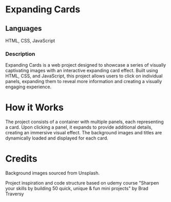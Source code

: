 # Expanding Cards

## Languages

HTML, CSS, JavaScript

### Description

Expanding Cards is a web project designed to showcase a series of visually captivating images with an interactive expanding card effect. Built using HTML, CSS, and JavaScript, this project allows users to click on individual panels, expanding them to reveal more information and creating a visually engaging experience.

# How it Works

The project consists of a container with multiple panels, each representing a card.
Upon clicking a panel, it expands to provide additional details, creating an immersive visual effect.
The background images and titles are dynamically loaded and displayed for each card.

# Credits

Background images sourced from Unsplash.

Project inspiration and code structure based on udemy course "Sharpen your skills by building 50 quick, unique & fun mini projects" by Brad Traversy
